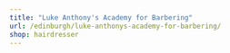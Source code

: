```yaml
---
title: "Luke Anthony's Academy for Barbering"
url: /edinburgh/luke-anthonys-academy-for-barbering/
shop: hairdresser
---
```

